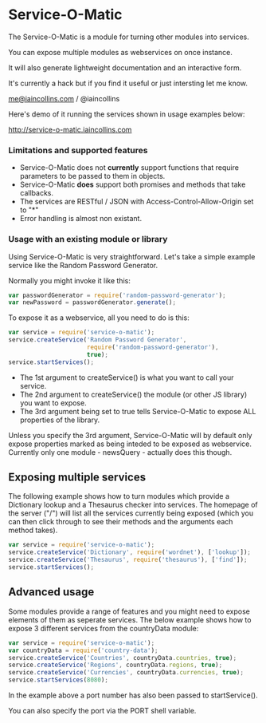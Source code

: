 Service-O-Matic
=========

The Service-O-Matic is a module for turning other modules into services.

You can expose multiple modules as webservices on once instance.

It will also generate lightweight documentation and an interactive form.

It's currently a hack but if you find it useful or just intersting let me know.

me@iaincollins.com / @iaincollins

Here's demo of it running the services shown in usage examples below:

http://service-o-matic.iaincollins.com

### Limitations and supported features

* Service-O-Matic does not **currently** support functions that require parameters to be passed to them in objects.
* Service-O-Matic **does** support both promises and methods that take callbacks.
* The services are RESTful / JSON with Access-Control-Allow-Origin set to "*"
* Error handling is almost non existant.

### Usage with an existing module or library

Using Service-O-Matic is very straightforward. Let's take a simple example
service like the Random Password Generator.

Normally you might invoke it like this:
``` javascript
var passwordGenerator = require('random-password-generator');
var newPassword = passwordGenerator.generate();
```

To expose it as a webservice, all you need to do is this:

``` javascript
var service = require('service-o-matic');
service.createService('Random Password Generator',
                      require('random-password-generator'),
                      true);
service.startServices();
```

* The 1st argument to createService() is what you want to call your service.
* The 2nd argument to createService() the module (or other JS library) you want to expose.
* The 3rd argument being set to true tells Service-O-Matic to expose ALL properties of the library.

Unless you specify the 3rd argument, Service-O-Matic will by default only expose
properties marked as being inteded to be exposed as webservice. Currently only
one module - newsQuery - actually does this though.

## Exposing multiple services

The following example shows how to turn modules which provide a Dictionary 
lookup and a Thesaurus checker into services. The homepage of the server ("/")
will list all the services currently being exposed (which you can then click
through to see their methods and the arguments each method takes).

``` javascript
var service = require('service-o-matic');
service.createService('Dictionary', require('wordnet'), ['lookup']);
service.createService('Thesaurus', require('thesaurus'), ['find']);
service.startServices();
```

## Advanced usage

Some modules provide a range of features and you might need to expose elements 
of them as seperate services. The below example shows how to expose 3 different
services from the countryData module:

``` javascript
var service = require('service-o-matic');
var countryData = require('country-data');
service.createService('Countries', countryData.countries, true);
service.createService('Regions', countryData.regions, true);
service.createService('Currencies', countryData.currencies, true);
service.startServices(8080);
```

In the example above a port number has also been passed to startService().

You can also specify the port via the PORT shell variable.